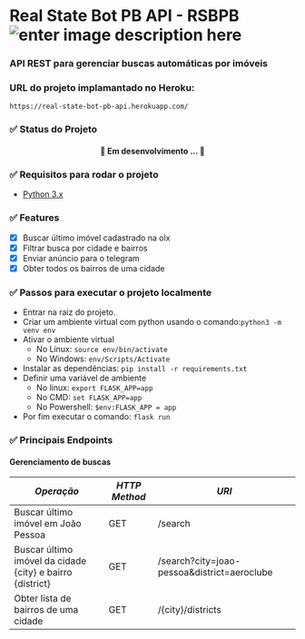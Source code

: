 # Real State Bot PB API - RSBPB ![enter image description here](https://img.shields.io/badge/version-1.0.0-yellowgreen)
### API REST para gerenciar buscas automáticas por imóveis

### URL do projeto implamantado no Heroku:
`https://real-state-bot-pb-api.herokuapp.com/`

### ✅ Status do Projeto
<h4 align="center"> 🚧 Em desenvolvimento ... 🚧 </h4>

### ✅ Requisitos para rodar o projeto
- [Python 3.x](https://www.python.org/downloads/) 

### ✅ Features

 - [x] Buscar último imóvel cadastrado na olx
 - [x] Filtrar busca por cidade e bairros
 - [x] Enviar anúncio para o telegram
 - [x] Obter todos os bairros de uma cidade

### ✅ Passos para executar o projeto localmente

- Entrar na raiz do projeto.
- Criar um ambiente virtual com python usando o comando:`python3 -m venv env`
- Ativar o ambiente virtual
	- No Linux: `source env/bin/activate`
	- No Windows: `env/Scripts/Activate`
- Instalar as dependências: `pip install -r requirements.txt`
- Definir uma variável de ambiente
	- No linux: `export FLASK_APP=app`
	- No CMD: `set FLASK_APP=app`
	- No Powershell: `$env:FLASK_APP = app`
- Por fim executar o comando: `flask run`

### ✅ Principais Endpoints

#### Gerenciamento de buscas

|*Operação*|*HTTP Method*| *URI*|
|--|--|--|
| Buscar último imóvel em João Pessoa | GET | /search
| Buscar último imóvel da cidade {city} e bairro {district} | GET | /search?city=joao-pessoa&district=aeroclube
| Obter lista de bairros de uma cidade | GET | /{city}/districts
